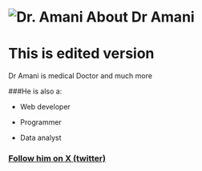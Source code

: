 
#   ![Dr. Amani](/static/encyclopedia/amani.png) About Dr Amani

# This is edited version

Dr Amani is medical Doctor and much more

###He is also a:

* Web developer
* Programmer

* Data analyst

### [Follow him on X (twitter)](https://twitter.com/heribaloho) 
